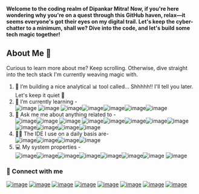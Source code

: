 **Welcome to the coding realm of Dipankar Mitra! Now, if you're here wondering why you're on a quest through this GitHub haven, relax—it seems everyone's got their eyes on my digital trail. Let's keep the cyber-chatter to a minimum, shall we? Dive into the code, and let's build some tech magic together!**

## About Me 🌟

Curious to learn more about me? Keep scrolling. Otherwise, dive straight into the tech stack I'm currently weaving magic with.

1. 🔭 I’m building a nice analytical 📊 tool called... Shhhhh!! I'll tell you later. Let's keep it quiet 🤫
2. 🌱 I’m currently learning -\
   ![image](https://img.shields.io/badge/Streamlit-FF4B4B?style=for-the-badge&logo=Streamlit&logoColor=white)
   ![image](https://img.shields.io/badge/fastapi-109989?style=for-the-badge&logo=FASTAPI&logoColor=white)
   ![image](https://img.shields.io/badge/Flask-000000?style=for-the-badge&logo=flask&logoColor=white)![image](https://img.shields.io/badge/React-20232A?style=for-the-badge&logo=react&logoColor=61DAFB)![image](https://img.shields.io/badge/TensorFlow-FF6F00?style=for-the-badge&logo=TensorFlow&logoColor=white)![image](https://img.shields.io/badge/Docker-2CA5E0?style=for-the-badge&logo=docker&logoColor=white)![image](https://img.shields.io/badge/kubernetes-326ce5.svg?&style=for-the-badge&logo=kubernetes&logoColor=white)
4. 💬 Ask me me about anything related to -\
   ![image](https://img.shields.io/badge/Python-FFD43B?style=for-the-badge&logo=python&logoColor=blue)![image](https://img.shields.io/badge/JavaScript-323330?style=for-the-badge&logo=javascript&logoColor=F7DF1E) ![image](https://img.shields.io/badge/PostgreSQL-316192?style=for-the-badge&logo=postgresql&logoColor=white) ![image](https://img.shields.io/badge/MySQL-005C84?style=for-the-badge&logo=mysql&logoColor=white)![image](https://img.shields.io/badge/Elastic_Search-005571?style=for-the-badge&logo=elasticsearch&logoColor=white)![image](https://img.shields.io/badge/DATADOG-632CA6?style=for-the-badge&logo=datadog&logoColor=white)![image](https://img.shields.io/badge/Apache_Kafka-231F20?style=for-the-badge&logo=apache-kafka&logoColor=white)![image](https://img.shields.io/badge/JWT-000000?style=for-the-badge&logo=JSON%20web%20tokens&logoColor=white)![image](https://img.shields.io/badge/gradle-02303A?style=for-the-badge&logo=gradle&logoColor=white)![image](https://img.shields.io/badge/GIT-E44C30?style=for-the-badge&logo=git&logoColor=white)![image](https://img.shields.io/badge/C%2B%2B-00599C?style=for-the-badge&logo=c%2B%2B&logoColor=white)![image](https://img.shields.io/badge/Bitbucket-0747a6?style=for-the-badge&logo=bitbucket&logoColor=white)
5. 👩‍💻 The IDE I use on a daily basis are-\
   ![image](https://img.shields.io/badge/VSCode-0078D4?style=for-the-badge&logo=visual%20studio%20code&logoColor=white)![image](https://img.shields.io/badge/PyCharm-000000.svg?&style=for-the-badge&logo=PyCharm&logoColor=white)![image](https://img.shields.io/badge/IntelliJ_IDEA-000000.svg?style=for-the-badge&logo=intellij-idea&logoColor=white)![image](https://img.shields.io/badge/Atom-66595C?style=for-the-badge&logo=Atom&logoColor=white)
6. 💻 My system properties -\
   ![image](https://img.shields.io/badge/Ubuntu-E95420?style=for-the-badge&logo=ubuntu&logoColor=white)![image](https://img.shields.io/badge/Google_chrome-4285F4?style=for-the-badge&logo=Google-chrome&logoColor=white)![image](https://img.shields.io/badge/Slack-4A154B?style=for-the-badge&logo=slack&logoColor=white)![image](https://img.shields.io/badge/Discord-5865F2?style=for-the-badge&logo=discord&logoColor=white)![image](https://img.shields.io/badge/Telegram-2CA5E0?style=for-the-badge&logo=telegram&logoColor=white)![image](https://img.shields.io/badge/Steam-000000?style=for-the-badge&logo=steam&logoColor=white)![image](https://img.shields.io/badge/Udemy-EC5252?style=for-the-badge&logo=Udemy&logoColor=white)
   ![image](https://img.shields.io/badge/Coursera-0056D2?style=for-the-badge&logo=Coursera&logoColor=white)

### 🔗 Connect with me

[![image](https://img.shields.io/badge/LinkedIn-0077B5?style=for-the-badge&logo=linkedin&logoColor=white)](https://www.linkedin.com/in/dipankar-mitra-/)
[![image](https://img.shields.io/badge/-LeetCode-FFA116?style=for-the-badge&logo=LeetCode&logoColor=black)](https://leetcode.com/Hoolee_/)
[![image](https://img.shields.io/badge/Medium-12100E?style=for-the-badge&logo=medium&logoColor=white)](https://medium.com/@dipankar9612)
[![image](https://img.shields.io/badge/GitHub-100000?style=for-the-badge&logo=github&logoColor=white)](https://github.com/TMGA-WAY)
[![image](https://img.shields.io/badge/GeeksforGeeks-298D46?style=for-the-badge&logo=geeksforgeeks&logoColor=white)](https://auth.geeksforgeeks.org/user/dipankar_mitra)
[![image](https://img.shields.io/badge/Stack_Overflow-FE7A16?style=for-the-badge&logo=stack-overflow&logoColor=white)](https://stackoverflow.com/users/8839424/dipankar-mitra)
[![image](https://img.shields.io/badge/Instagram-E4405F?style=for-the-badge&logo=instagram&logoColor=white)](https://www.instagram.com/mitra_babu/)
[![image](https://img.shields.io/badge/Kaggle-20BEFF?style=for-the-badge&logo=Kaggle&logoColor=white)](https://www.kaggle.com/dipankarmitra96)
